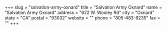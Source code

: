 +++
slug = "salvation-army-oxnard"
title = "Salvation Army Oxnard"
name = "Salvation Army Oxnard"
address = "622 W. Wooley Rd"
city = "Oxnard"
state = "CA"
postal = "93032"
website = ""
phone = "805-483-9235"
fax = ""
+++
